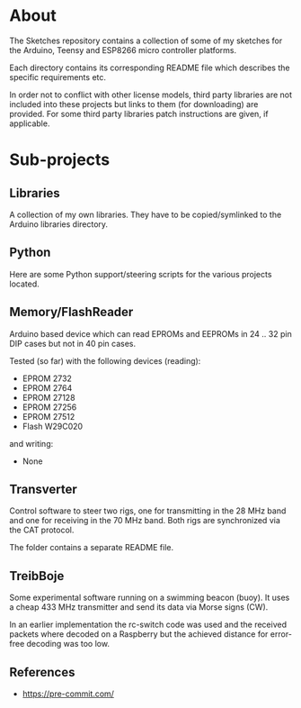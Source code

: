 # About

The Sketches repository contains a collection of some of my sketches for the
Arduino, Teensy and ESP8266 micro controller platforms.

Each directory contains its corresponding README file which describes the
specific requirements etc.

In order not to conflict with other license models, third party libraries are not
included into these projects but links to them (for downloading) are provided.
For some third party libraries patch instructions are given, if applicable.

# Sub-projects

## Libraries

A collection of my own libraries. They have to be copied/symlinked to the
Arduino libraries directory.

## Python

Here are some Python support/steering scripts for the various projects located.

## Memory/FlashReader

Arduino based device which can read EPROMs and EEPROMs in 24 .. 32 pin DIP cases
but not in 40 pin cases.

Tested (so far) with the following devices (reading):
- EPROM 2732
- EPROM 2764
- EPROM 27128
- EPROM 27256
- EPROM 27512
- Flash W29C020

and writing:
- None

## Transverter

Control software to steer two rigs, one for transmitting in the 28 MHz band
and one for receiving in the 70 MHz band. Both rigs are synchronized via the
CAT protocol.

The folder contains a separate README file.

## TreibBoje

Some experimental software running on a swimming beacon (buoy). It uses a
cheap 433 MHz transmitter and send its data via Morse signs (CW).

In an earlier implementation the rc-switch code was used and the received
packets where decoded on a Raspberry but the achieved distance for error-free
decoding was too low.

## References

- https://pre-commit.com/
